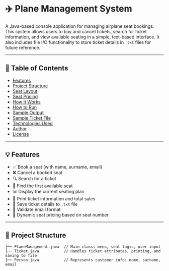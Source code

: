 # ✈️ Plane Management System

A Java-based console application for managing airplane seat bookings. This system allows users to buy and cancel tickets, search for ticket information, and view available seating in a simple, text-based interface. It also includes file I/O functionality to store ticket details in `.txt` files for future reference.

---

## 📌 Table of Contents

- [Features](#-features)
- [Project Structure](#-project-structure)
- [Seat Layout](#-seat-layout)
- [Seat Pricing](#-seat-pricing)
- [How It Works](#-how-it-works)
- [How to Run](#-how-to-run)
- [Sample Output](#-sample-output)
- [Sample Ticket File](#-sample-ticket-file)
- [Technologies Used](#-technologies-used)
- [Author](#-author)
- [License](#-license)

---

## 💡 Features

- ✅ Book a seat (with name, surname, email)
- ❌ Cancel a booked seat
- 🔍 Search for a ticket
- 🔎 Find the first available seat
- 📊 Display the current seating plan
- 🧾 Print ticket information and total sales
- 💾 Save ticket details to `.txt` file
- 📧 Validate email format
- 🎯 Dynamic seat pricing based on seat number

---

## 📁 Project Structure

```plaintext
├── PlaneManagement.java  // Main class: menu, seat logic, user input
├── Ticket.java           // Handles ticket attributes, printing, and saving to file
├── Person.java           // Represents customer info: name, surname, email
